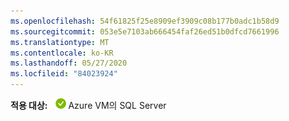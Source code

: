 ```yaml
---
ms.openlocfilehash: 54f61825f25e8909ef3909c08b177b0adc1b58d9
ms.sourcegitcommit: 053e5e7103ab666454faf26ed51b0dfcd7661996
ms.translationtype: MT
ms.contentlocale: ko-KR
ms.lasthandoff: 05/27/2020
ms.locfileid: "84023924"
---
```

<Token>**적용 대상:** ![예](../media/applies-to/yes.png)Azure VM의 SQL Server </Token>

